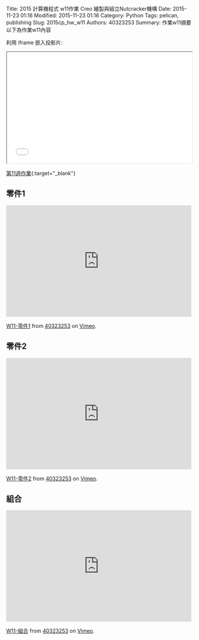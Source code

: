 Title: 2015 計算機程式 w11作業 Creo 繪製與組立Nutcracker機構
Date: 2015-11-23 01:16
Modified: 2015-11-23 01:16
Category: Python
Tags: pelican, publishing
Slug: 2015cp_hw_w11
Authors: 40323253
Summary: 作業w11摘要
以下為作業w11內容

利用 iframe 嵌入投影片:

<iframe src="40323253_cp_w11.html" width="500" height="300"></iframe>

[第11週作業](40323253_cp_w11.html){:target="_blank"}

<h2>零件1</h2>
<iframe src="https://player.vimeo.com/video/147870034" width="500" height="300" frameborder="0" webkitallowfullscreen mozallowfullscreen allowfullscreen></iframe> <p><a href="https://vimeo.com/147870034">W11-零件1</a> from <a href="https://vimeo.com/user44939680">40323253</a> on <a href="https://vimeo.com">Vimeo</a>.</p>
<h2>零件2</h2>
<iframe src="https://player.vimeo.com/video/147928678" width="500" height="300" frameborder="0" webkitallowfullscreen mozallowfullscreen allowfullscreen></iframe> <p><a href="https://vimeo.com/147928678">W11-零件2</a> from <a href="https://vimeo.com/user44939680">40323253</a> on <a href="https://vimeo.com">Vimeo</a>.</p>
<h2>組合</h2>
<iframe src="https://player.vimeo.com/video/147991576" width="500" height="300" frameborder="0" webkitallowfullscreen mozallowfullscreen allowfullscreen></iframe> <p><a href="https://vimeo.com/147991576">W11-組合</a> from <a href="https://vimeo.com/user44939680">40323253</a> on <a href="https://vimeo.com">Vimeo</a>.</p>